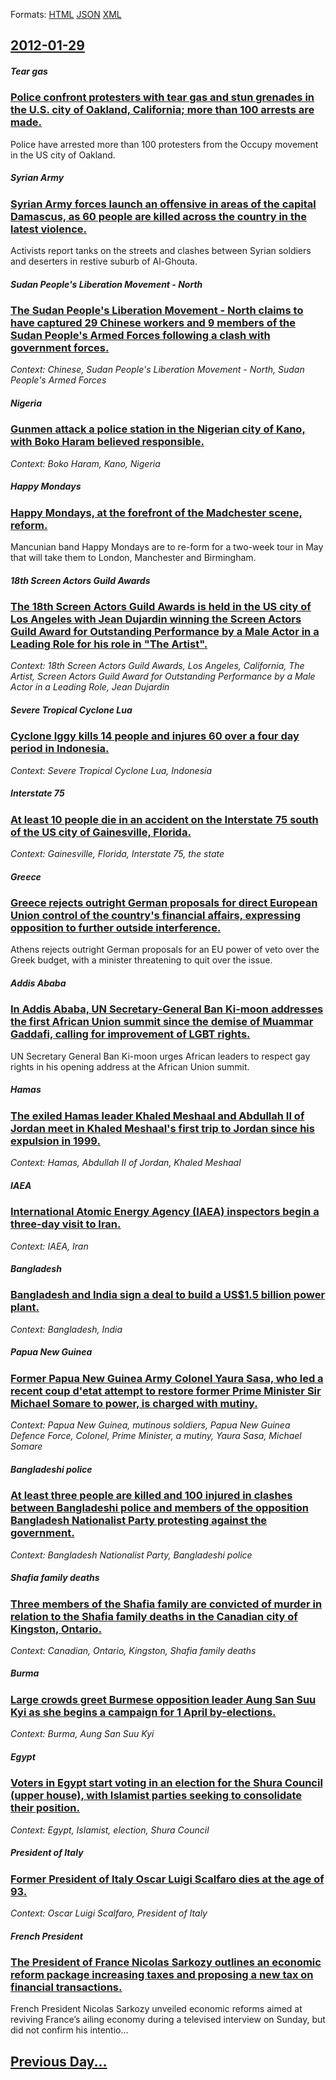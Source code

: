 
Formats: [HTML](2012/01/29/index.html)  [JSON](2012/01/29/index.json)  [XML](2012/01/29/index.xml)  

## [2012-01-29](/news/2012/01/29/index.md)

##### Tear gas
### [Police confront protesters with tear gas and stun grenades in the U.S. city of Oakland, California; more than 100 arrests are made. ](/news/2012/01/29/police-confront-protesters-with-tear-gas-and-stun-grenades-in-the-u-s-city-of-oakland-california-more-than-100-arrests-are-made.md)
Police have arrested more than 100 protesters from the Occupy movement in the US city of Oakland.

##### Syrian Army
### [Syrian Army forces launch an offensive in areas of the capital Damascus, as 60 people are killed across the country in the latest violence. ](/news/2012/01/29/syrian-army-forces-launch-an-offensive-in-areas-of-the-capital-damascus-as-60-people-are-killed-across-the-country-in-the-latest-violence.md)
Activists report tanks on the streets and clashes between Syrian soldiers and deserters in restive suburb of Al-Ghouta.

##### Sudan People's Liberation Movement - North
### [The Sudan People's Liberation Movement - North claims to have captured 29 Chinese workers and 9 members of the Sudan People's Armed Forces following a clash with government forces. ](/news/2012/01/29/the-sudan-people-s-liberation-movement-north-claims-to-have-captured-29-chinese-workers-and-9-members-of-the-sudan-people-s-armed-forces-f.md)
_Context: Chinese, Sudan People's Liberation Movement - North, Sudan People's Armed Forces_

##### Nigeria
### [Gunmen attack a police station in the Nigerian city of Kano, with Boko Haram believed responsible. ](/news/2012/01/29/gunmen-attack-a-police-station-in-the-nigerian-city-of-kano-with-boko-haram-believed-responsible.md)
_Context: Boko Haram, Kano, Nigeria_

##### Happy Mondays
### [Happy Mondays, at the forefront of the Madchester scene, reform. ](/news/2012/01/29/happy-mondays-at-the-forefront-of-the-madchester-scene-reform.md)
Mancunian band Happy Mondays are to re-form for a two-week tour in May that will take them to London, Manchester and Birmingham.

##### 18th Screen Actors Guild Awards
### [The 18th Screen Actors Guild Awards is held in the US city of Los Angeles with Jean Dujardin winning the Screen Actors Guild Award for Outstanding Performance by a Male Actor in a Leading Role for his role in "The Artist". ](/news/2012/01/29/the-18th-screen-actors-guild-awards-is-held-in-the-us-city-of-los-angeles-with-jean-dujardin-winning-the-screen-actors-guild-award-for-outst.md)
_Context: 18th Screen Actors Guild Awards, Los Angeles, California, The Artist, Screen Actors Guild Award for Outstanding Performance by a Male Actor in a Leading Role, Jean Dujardin_

##### Severe Tropical Cyclone Lua
### [Cyclone Iggy kills 14 people and injures 60 over a four day period in Indonesia. ](/news/2012/01/29/cyclone-iggy-kills-14-people-and-injures-60-over-a-four-day-period-in-indonesia.md)
_Context: Severe Tropical Cyclone Lua, Indonesia_

##### Interstate 75
### [At least 10 people die in an accident on the Interstate 75 south of the US city of Gainesville, Florida. ](/news/2012/01/29/at-least-10-people-die-in-an-accident-on-the-interstate-75-south-of-the-us-city-of-gainesville-florida.md)
_Context: Gainesville, Florida, Interstate 75, the state_

##### Greece
### [Greece rejects outright German proposals for direct European Union control of the country's financial affairs, expressing opposition to further outside interference. ](/news/2012/01/29/greece-rejects-outright-german-proposals-for-direct-european-union-control-of-the-country-s-financial-affairs-expressing-opposition-to-furt.md)
Athens rejects outright German proposals for an EU power of veto over the Greek budget, with a minister threatening to quit over the issue.

##### Addis Ababa
### [In Addis Ababa, UN Secretary-General Ban Ki-moon addresses the first African Union summit since the demise of Muammar Gaddafi, calling for improvement of LGBT rights. ](/news/2012/01/29/in-addis-ababa-un-secretary-general-ban-ki-moon-addresses-the-first-african-union-summit-since-the-demise-of-muammar-gaddafi-calling-for-i.md)
UN Secretary General Ban Ki-moon urges African leaders to respect gay rights in his opening address at the African Union summit.

##### Hamas
### [The exiled Hamas leader Khaled Meshaal and Abdullah II of Jordan meet in Khaled Meshaal's first trip to Jordan since his expulsion in 1999. ](/news/2012/01/29/the-exiled-hamas-leader-khaled-meshaal-and-abdullah-ii-of-jordan-meet-in-khaled-meshaal-s-first-trip-to-jordan-since-his-expulsion-in-1999.md)
_Context: Hamas, Abdullah II of Jordan, Khaled Meshaal_

##### IAEA
### [International Atomic Energy Agency (IAEA) inspectors begin a three-day visit to Iran. ](/news/2012/01/29/international-atomic-energy-agency-iaea-inspectors-begin-a-three-day-visit-to-iran.md)
_Context: IAEA, Iran_

##### Bangladesh
### [Bangladesh and India sign a deal to build a US$1.5 billion power plant. ](/news/2012/01/29/bangladesh-and-india-sign-a-deal-to-build-a-us-1-5-billion-power-plant.md)
_Context: Bangladesh, India_

##### Papua New Guinea
### [Former Papua New Guinea Army Colonel Yaura Sasa, who led a recent coup d'etat attempt to restore former Prime Minister Sir Michael Somare to power, is charged with mutiny. ](/news/2012/01/29/former-papua-new-guinea-army-colonel-yaura-sasa-who-led-a-recent-coup-d-a-c-tat-attempt-to-restore-former-prime-minister-sir-michael-somare-t.md)
_Context: Papua New Guinea, mutinous soldiers, Papua New Guinea Defence Force, Colonel, Prime Minister, a mutiny, Yaura Sasa, Michael Somare_

##### Bangladeshi police
### [At least three people are killed and 100 injured in clashes between Bangladeshi police and members of the opposition Bangladesh Nationalist Party protesting against the government. ](/news/2012/01/29/at-least-three-people-are-killed-and-100-injured-in-clashes-between-bangladeshi-police-and-members-of-the-opposition-bangladesh-nationalist.md)
_Context: Bangladesh Nationalist Party, Bangladeshi police_

##### Shafia family deaths
### [Three members of the Shafia family are convicted of murder in relation to the Shafia family deaths in the Canadian city of Kingston, Ontario. ](/news/2012/01/29/three-members-of-the-shafia-family-are-convicted-of-murder-in-relation-to-the-shafia-family-deaths-in-the-canadian-city-of-kingston-ontario.md)
_Context: Canadian, Ontario, Kingston, Shafia family deaths_

##### Burma
### [Large crowds greet Burmese opposition leader Aung San Suu Kyi as she begins a campaign for 1 April by-elections. ](/news/2012/01/29/large-crowds-greet-burmese-opposition-leader-aung-san-suu-kyi-as-she-begins-a-campaign-for-1-april-by-elections.md)
_Context: Burma, Aung San Suu Kyi_

##### Egypt
### [Voters in Egypt start voting in an election for the Shura Council (upper house), with Islamist parties seeking to consolidate their position. ](/news/2012/01/29/voters-in-egypt-start-voting-in-an-election-for-the-shura-council-upper-house-with-islamist-parties-seeking-to-consolidate-their-position.md)
_Context: Egypt, Islamist, election, Shura Council_

##### President of Italy
### [Former President of Italy Oscar Luigi Scalfaro dies at the age of 93. ](/news/2012/01/29/former-president-of-italy-oscar-luigi-scalfaro-dies-at-the-age-of-93.md)
_Context: Oscar Luigi Scalfaro, President of Italy_

##### French President
### [The President of France Nicolas Sarkozy outlines an economic reform package increasing taxes and proposing a new tax on financial transactions. ](/news/2012/01/29/the-president-of-france-nicolas-sarkozy-outlines-an-economic-reform-package-increasing-taxes-and-proposing-a-new-tax-on-financial-transactio.md)
French&#x20;President&#x20;Nicolas&#x20;Sarkozy&#x20;unveiled&#x20;economic&#x20;reforms&#x20;aimed&#x20;at&#x20;reviving&#x20;France&#x2019;s&#x20;ailing&#x20;economy&#x20;during&#x20;a&#x20;televised&#x20;interview&#x20;on&#x20;Sunday,&#x20;but&#x20;did&#x20;not&#x20;confirm&#x20;his&#x20;intentio...

## [Previous Day...](/news/2012/01/28/index.md)

